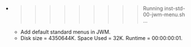 * >>>>>>>>> Running inst-std-00-jwm-menu.sh ...
  * Add default standard menus in JWM.
  * Disk size = 4350644K. Space Used = 32K. Runtime = 00:00:00:01.
